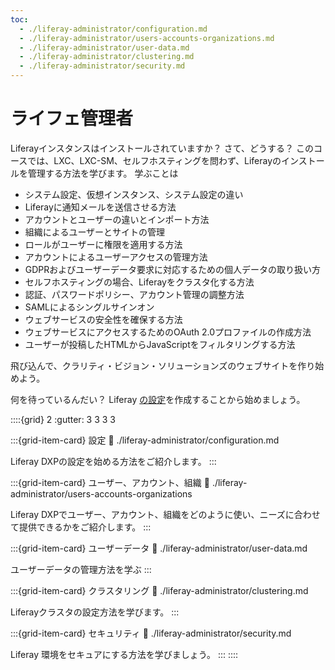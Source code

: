 ```yaml
---
toc:
  - ./liferay-administrator/configuration.md
  - ./liferay-administrator/users-accounts-organizations.md
  - ./liferay-administrator/user-data.md
  - ./liferay-administrator/clustering.md
  - ./liferay-administrator/security.md
---
```

# ライフェ管理者

Liferayインスタンスはインストールされていますか？ さて、どうする？ このコースでは、LXC、LXC-SM、セルフホスティングを問わず、Liferayのインストールを管理する方法を学びます。 学ぶことは

- システム設定、仮想インスタンス、システム設定の違い
- Liferayに通知メールを送信させる方法
- アカウントとユーザーの違いとインポート方法
- 組織によるユーザーとサイトの管理
- ロールがユーザーに権限を適用する方法
- アカウントによるユーザーアクセスの管理方法
- GDPRおよびユーザーデータ要求に対応するための個人データの取り扱い方
- セルフホスティングの場合、Liferayをクラスタ化する方法
- 認証、パスワードポリシー、アカウント管理の調整方法
- SAMLによるシングルサインオン
- ウェブサービスの安全性を確保する方法
- ウェブサービスにアクセスするためのOAuth 2.0プロファイルの作成方法
- ユーザーが投稿したHTMLからJavaScriptをフィルタリングする方法

飛び込んで、クラリティ・ビジョン・ソリューションズのウェブサイトを作り始めよう。

何を待っているんだい？ Liferay [の設定](./liferay-administrator/configuration.md)を作成することから始めましょう。

::::{grid} 2
:gutter: 3 3 3 3

:::{grid-item-card}  設定
:link: ./liferay-administrator/configuration.md

Liferay DXPの設定を始める方法をご紹介します。
:::

:::{grid-item-card}  ユーザー、アカウント、組織
:link: ./liferay-administrator/users-accounts-organizations

Liferay DXPでユーザー、アカウント、組織をどのように使い、ニーズに合わせて提供できるかをご紹介します。
:::

:::{grid-item-card}  ユーザーデータ
:link: ./liferay-administrator/user-data.md

ユーザーデータの管理方法を学ぶ
:::

:::{grid-item-card}  クラスタリング
:link: ./liferay-administrator/clustering.md

Liferayクラスタの設定方法を学びます。
:::

:::{grid-item-card}  セキュリティ
:link: ./liferay-administrator/security.md

Liferay 環境をセキュアにする方法を学びましょう。
:::
::::
